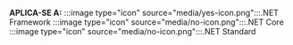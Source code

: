 <Token>**APLICA-SE A:** :::image type="icon" source="media/yes-icon.png":::.NET Framework :::image type="icon" source="media/no-icon.png":::.NET Core :::image type="icon" source="media/no-icon.png":::.NET Standard </Token>